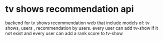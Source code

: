 # tv shows recommendation api

backend for tv shows recommendation web that
include models of: tv shows, users , recommendation by users.
every user can add tv-show if it not exist and every user can 
add a rank score to tv-show
